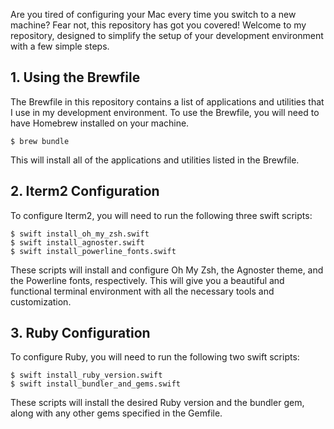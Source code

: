 Are you tired of configuring your Mac every time you switch to a new machine? Fear not, this repository has got you covered! Welcome to my repository, designed to simplify the setup of your development environment with a few simple steps.

## 1. Using the Brewfile
The Brewfile in this repository contains a list of applications and utilities that I use in my development environment. To use the Brewfile, you will need to have Homebrew installed on your machine.

```
$ brew bundle
```

This will install all of the applications and utilities listed in the Brewfile.

## 2. Iterm2 Configuration
To configure Iterm2, you will need to run the following three swift scripts:
```
$ swift install_oh_my_zsh.swift
$ swift install_agnoster.swift
$ swift install_powerline_fonts.swift
```
These scripts will install and configure Oh My Zsh, the Agnoster theme, and the Powerline fonts, respectively. This will give you a beautiful and functional terminal environment with all the necessary tools and customization.

## 3. Ruby Configuration
To configure Ruby, you will need to run the following two swift scripts:

```
$ swift install_ruby_version.swift 
$ swift install_bundler_and_gems.swift
```
These scripts will install the desired Ruby version and the bundler gem, along with any other gems specified in the Gemfile.
